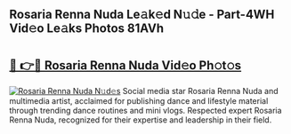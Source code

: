 ## Rosaria Renna Nuda Le𝚊k𝚎d N𝚞𝚍e - Part-4WH Vid𝚎o Le𝚊ks Photos 81AVh

# <h2><a href="http://fbegwg9.evod.top/?m=Rosaria+Renna+Nuda">🔗 👉🔴 Rosaria Renna Nuda Vid𝚎o Ph𝚘t𝚘s</a></h2>

[![Rosaria Renna Nuda N𝚞d𝚎s](https://i.imgur.com/8V9OHl7.gif)](http://fbegwg9.evod.top/?m=Rosaria+Renna+Nuda)
Social media star Rosaria Renna Nuda and multimedia artist, acclaimed for publishing dance and lifestyle material through trending dance routines and mini vlogs. Respected expert Rosaria Renna Nuda, recognized for their expertise and leadership in their field. 
